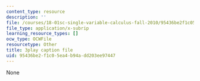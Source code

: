 ```yaml
---
content_type: resource
description: ''
file: /courses/18-01sc-single-variable-calculus-fall-2010/95436be2f1c05ea4b94add203ee97447_HgEqXhsIq_g.vtt
file_type: application/x-subrip
learning_resource_types: []
ocw_type: OCWFile
resourcetype: Other
title: 3play caption file
uid: 95436be2-f1c0-5ea4-b94a-dd203ee97447
---
```

None

